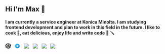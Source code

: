 ## Hi I'm Max 👋

#### I am currently a service engineer at Konica Minolta. I am studying frontend development and plan to work in this field in the future. I like to cook :cookie:, eat delicious, enjoy life and write code 🧐 :screwdriver:

 [<img src="https://github.com/Batteryxv88/Batteryxv88/blob/main/svg/codewars.svg" width="3.5%"/>](https://www.codewars.com/users/Batteryxv88)  &nbsp; [<img src="https://github.com/Batteryxv88/Batteryxv88/blob/main/svg/telega.svg" width="3.5%"/>](https://t.me/greenwater_me)  &nbsp; [<img src="https://img.icons8.com/color/48/000000/twitter.png" width="3.5%"/>](https://twitter.com/vtedfbnnn)  &nbsp; [<img src="https://img.icons8.com/color/48/000000/linkedin.png" width="3.5%"/>](https://www.linkedin.com/in/greenwater-me/)  &nbsp; [<img src="https://img.icons8.com/fluent/48/000000/instagram-new.png" width="3.5%"/>](https://www.instagram.com/green.waterview/)  &nbsp; <a href="mailto:mvkovalyov@gmail.com"> <img src="https://img.icons8.com/fluent/48/000000/gmail.png" width="3.5%"/>
